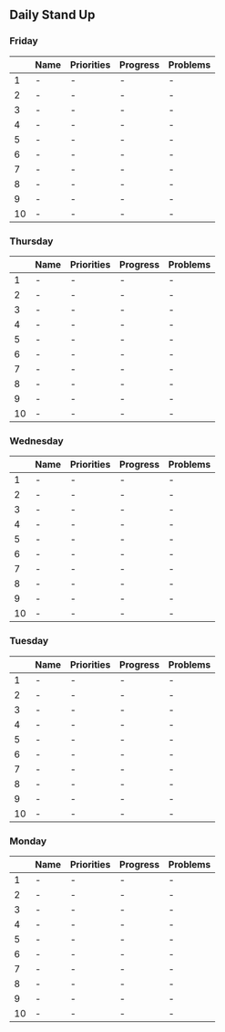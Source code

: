 ## Daily Stand Up

### Friday

| | **Name** | **Priorities** | **Progress** | **Problems** |
| --- | --- | --- | --- | --- |
| 1 | - | - | - | - |
| 2 | - | - | - | - |
| 3 | - | - | - | - |
| 4 | - | - | - | - |
| 5 | - | - | - | - |
| 6 | - | - | - | - |
| 7 | - | - | - | - |
| 8 | - | - | - | - |
| 9 | - | - | - | - |
| 10 | - | - | - | - |


### Thursday

| | **Name** | **Priorities** | **Progress** | **Problems** |
| --- | --- | --- | --- | --- |
| 1 | - | - | - | - |
| 2 | - | - | - | - |
| 3 | - | - | - | - |
| 4 | - | - | - | - |
| 5 | - | - | - | - |
| 6 | - | - | - | - |
| 7 | - | - | - | - |
| 8 | - | - | - | - |
| 9 | - | - | - | - |
| 10 | - | - | - | - |

### Wednesday

| | **Name** | **Priorities** | **Progress** | **Problems** |
| --- | --- | --- | --- | --- |
| 1 | - | - | - | - |
| 2 | - | - | - | - |
| 3 | - | - | - | - |
| 4 | - | - | - | - |
| 5 | - | - | - | - |
| 6 | - | - | - | - |
| 7 | - | - | - | - |
| 8 | - | - | - | - |
| 9 | - | - | - | - |
| 10 | - | - | - | - |

### Tuesday

| | **Name** | **Priorities** | **Progress** | **Problems** |
| --- | --- | --- | --- | --- |
| 1 | - | - | - | - |
| 2 | - | - | - | - |
| 3 | - | - | - | - |
| 4 | - | - | - | - |
| 5 | - | - | - | - |
| 6 | - | - | - | - |
| 7 | - | - | - | - |
| 8 | - | - | - | - |
| 9 | - | - | - | - |
| 10 | - | - | - | - |

### Monday

| | **Name** | **Priorities** | **Progress** | **Problems** |
| --- | --- | --- | --- | --- |
| 1 | - | - | - | - |
| 2 | - | - | - | - |
| 3 | - | - | - | - |
| 4 | - | - | - | - |
| 5 | - | - | - | - |
| 6 | - | - | - | - |
| 7 | - | - | - | - |
| 8 | - | - | - | - |
| 9 | - | - | - | - |
| 10 | - | - | - | - |